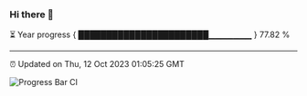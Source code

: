 ### Hi there 👋

⏳ Year progress { ███████████████████████▁▁▁▁▁▁▁ } 77.82 %

---

⏰ Updated on Thu, 12 Oct 2023 01:05:25 GMT

![Progress Bar CI](https://github.com/liununu/liununu/workflows/Progress%20Bar%20CI/badge.svg)

